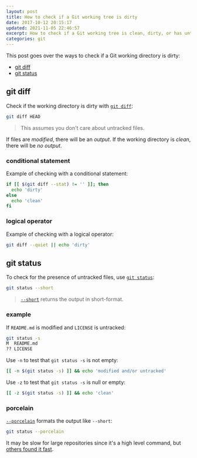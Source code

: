 ```yaml
---
layout: post
title: How to check if a Git working tree is dirty
date: 2017-10-12 20:15:17
updated: 2021-11-05 22:46:57
excerpt: How to check if a Git working tree is clean, dirty, or has untracked files.
categories: git
---
```


This post goes over the ways to check if a Git working directory is dirty:

- [git diff](#git-diff)
- [git status](#git-status)

## git diff

Check if the working directory is dirty with [`git diff`](https://git-scm.com/docs/git-diff):

```sh
git diff HEAD
```

> This assumes you don't care about untracked files.

If files are _modified_, there will be an _output_. If the working directory is _clean_, there will be _no output_.

### conditional statement

Example of checking with a conditional statement:

```bash
if [[ $(git diff --stat) != '' ]]; then
  echo 'dirty'
else
  echo 'clean'
fi
```

### logical operator

Example of checking with a logical operator:

```sh
git diff --quiet || echo 'dirty'
```

## git status

To check for the presence of untracked files, use [`git status`](https://git-scm.com/docs/git-status):

```sh
git status --short
```

> [`--short`](https://git-scm.com/docs/git-status#Documentation/git-status.txt--s) returns the output in short-format.

### example

If `README.md` is modified and `LICENSE` is untracked:

```sh
git status -s
M  README.md
?? LICENSE
```

Use `-n` to test that `git status -s` is not empty:

```sh
[[ -n $(git status -s) ]] && echo 'modified and/or untracked'
```

Use `-z` to test that `git status -s` is null or empty:

```sh
[[ -z $(git status -s) ]] && echo 'clean'
```

### porcelain

[`--porcelain`](https://git-scm.com/docs/git-status#Documentation/git-status.txt---porcelainltversiongt) formats the output like `--short`:

```sh
git status --porcelain
```

It may be slow for large repositories since it's a high level command, but [others found it fast](https://github.com/remarkablemark/remarkablemark.github.io/issues/5).
